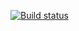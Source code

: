 [![Build status](https://ci.appveyor.com/api/projects/status/2hp7guh10bi7pa29?svg=true)](https://ci.appveyor.com/project/Vasse87/pattern2-3-2)